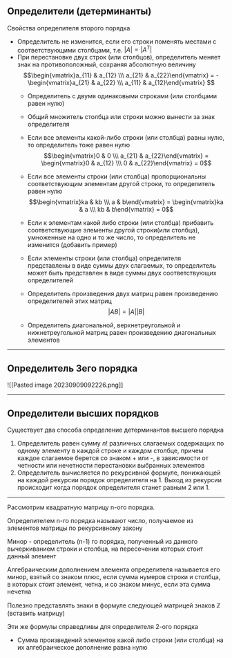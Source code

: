 ## Определители (детерминанты)

Свойства определителя второго порядка
- Определитель не изменится, если его строки поменять местами с соответствующими столбцами, т.е. $|A| = |A^T|$
- При перестановке двух строк (или столбцов), определитель меняет знак на противоположный, сохраняя абсолютную величину
  $$\begin{vmatrix}a_{11} & a_{12} \\\ a_{21} & a_{22}\end{vmatrix} = -\begin{vmatrix}a_{21} & a_{22} \\\ a_{11} & a_{12}\end{vmatrix} $$
  - Определитель с двумя одинаковыми строками (или столбцами равен нулю)
  - Общий множитель столбца или строки можно вынести за знак определителя
  - Если все элементы какой-либо строки (или столбца) равны нулю, то определитель тоже равен нулю
  $$\begin{vmatrix}0 & 0 \\\ a_{21} & a_{22}\end{vmatrix} = \begin{vmatrix}0 & a_{12} \\\ 0 & a_{22}\end{vmatrix} = 0$$
  - Если все элементы строки (или столбца) пропорциональны соответствующим элементам другой строки, то определитель равен нулю
    $$\begin{vmatrix}ka & kb \\\ a & b\end{vmatrix} = \begin{vmatrix}ka & a \\\ kb & b\end{vmatrix} = 0$$
    
  - Если к элементам какой либо строки (или столбца) прибавить соответствующие элементы другой строки(или столбца), умноженные на одно и то же число, то определитель не изменится (добавить пример)
  - Если элементы строки (или столбца) определителя представлены в виде суммы двух слагаемых, то определитель может быть представлен в виде суммы двух соответствующих определителей
  - Определитель произведения двух матриц равен произведению определителей этих матриц
    $$|AB|=|A||B|$$
   - Определитель диагональной, верхнетреугольной и нижнетреугольной матриц равен произведению диагональных элементов

---
## Определитель 3его порядка
![[Pasted image 20230909092226.png]]

---
## Определители высших порядков

Существует два способа определение детерминантов высшего порядка
1) Определитель равен сумму $n!$ различных слагаемых содержащих по одному элементу в каждой строке и каждом столбце, причем каждое слагаемое берется со знаком + или -, в зависимости от четности или нечетности перестановки выбранных элементов
2) Определитель вычисляется по рекурсивной формуле, понижающей на каждой рекурсии порядок определителя на 1. Выход из рекурсии происходит когда порядок определителя станет равным 2 или 1.

---
Рассмотрим квадратную матрицу n-ого порядка.

Определителем n-го порядка называют число, получаемое из элементов матрицы по рекурсивному закону

Минор - определитель (n-1) го порядка, полученный из данного вычеркиванием строки и столбца, на пересечении которых стоит данный элемент

Алгебраическим дополнением элемента определителя называется его минор, взятый со знаком плюс, если сумма нумеров строки и столбца, в которых стоит элемент, четна, и со знаком минус, если эта сумма нечетна

Полезно представлять знаки в формуле следующей матрицей знаков $\mathbb{Z}$
(вставить матрицу)

Эти же формулы справедливы для определителя 2-ого порядка

- Сумма произведений элементов какой либо строки (или столбца) на их алгебраическое дополнение равна нулю

